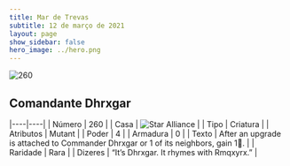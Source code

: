 ```yaml
---
title: Mar de Trevas
subtitle: 12 de março de 2021
layout: page
show_sidebar: false
hero_image: ../hero.png
---
```


![260](https://cdn.keyforgegame.com/media/card_front/pt/496_260_6FHWP43QGPJW_pt.png)

## Comandante Dhrxgar

|----|----|
| Número | 260 |
| Casa | ![Star Alliance](https://archonarcana.com/images/thumb/7/7d/Star_Alliance.png/22px-Star_Alliance.png "Aliança Estelar") |
| Tipo | Criatura |
| Atributos | Mutant |
| Poder | 4 |
| Armadura | 0 |
| Texto | After an upgrade is attached to Commander Dhrxgar or 1 of its neighbors, gain 1. |
| Raridade | Rara |
| Dizeres | “It’s Dhrxgar. It rhymes with Rmqxyrx.” |
